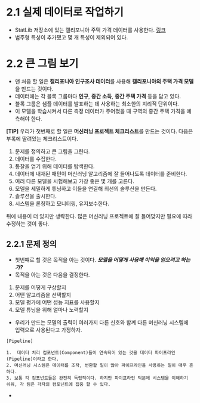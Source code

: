 # 2.1 실제 데이터로 작업하기

- StatLib 저장소에 있는 캘리포니아 주택 가격 데이터를 사용한다. [링크](https://goo.gl/QgRbUL)
- 범주형 특성이 추가됐고 몇 개 특성이 제외되어 있다.

# 2.2 큰 그림 보기

- 맨 처음 할 일은 **캘리포니아 인구조사 데이터**를 사용해 **캘리포니아의 주택 가격 모델**을 만드는 것이다.
- 데이터에는 각 블록 그룹마다 **인구**, **중간 소득**, **중간 주택 가격** 등을 담고 있다.
- 블록 그룹은 샘플 데이터를 발표하는 데 사용하는 최소한의 지리적 단위이다.
- 이 모델을 학습시켜서 다른 측정 데이터가 주어졌을 때 구역의 중간 주택 가격을 예측해야 한다. 


**[TIP]** 우리가 첫번째로 할 일은 **머신러닝 프로젝트 체크리스트**를 만드는 것이다. 다음은 부록에 딸려있는 체크리스트이다.

1. 문제를 정의하고 큰 그림을 그린다.
2. 데이터를 수집한다.
3. 통찰을 얻기 위해 데이터를 탐색한다.
4. 데이터에 내재된 패턴이 머신러닝 알고리즘에 잘 들어나도록 데이터를 준비한다.
5. 여러 다른 모델을 시험해보고 가장 좋은 몇 개를 고른다.
6. 모델을 세밀하게 튜닝하고 이들을 연결해 최선의 솔루션을 만든다.
7. 솔루션을 출시한다.
8. 시스템을 론칭하고 모니터링, 유지보수한다.

뒤에 내용이 더 있지만 생략한다. 많은 머신러닝 프로젝트에 잘 들어맞지만 필요에 따라 수정하는 것이 좋다.

## 2.2.1 문제 정의

- 첫번쨰로 할 것은 목적을 아는 것이다. ***모델을 어떻게 사용해 이익을 얻으려고 하는가?***
- 목적을 아는 것은 다음을 결정한다. 
1. 문제를 어떻게 구상할지
2. 어떤 알고리즘을 선택할지
3. 모델 평가에 어떤 성능 지표를 사용할지
4. 모델 튜닝을 위해 얼마나 노력할지
- 우리가 만드는 모델의 출력이 여러가지 다른 신호와 함꼐 다른 머신러닝 시스템에 입력으로 사용된다고 가정하자.

```
[Pipeline]

1.  데이터 처리 컴포넌트(Component)들이 연속되어 있는 것을 데이터 파이프라인(Pipeline)이라고 한다.
2. 머신러닝 시스템은 데이터를 조작, 변환할 일이 많아 파이프라인을 사용하는 일이 매우 흔하다.
3. 보통 각 컴포넌트들은 완전히 독립적이다. 하지만 파이프라인 덕분에 시스템을 이해하기 쉬워, 각 팀은 각자의 컴포넌트에 집중 할 수 있다.
```

-  